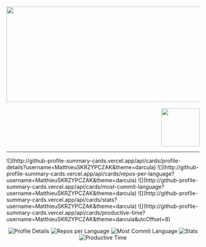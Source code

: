 
   
<h3 align="center">
  <img width="700" height="250" src="https://matthieuskrzypczak.fr/images/MATTHIEUSKRZYPCZAK.png">  
</h3>

<p align="right">
  <img width="100" height="100" src="https://matthieuskrzypczak.fr/images/chocobo.gif">  
</p>

---
<p style="align:center">
   ![](http://github-profile-summary-cards.vercel.app/api/cards/profile-details?username=MatthieuSKRZYPCZAK&theme=darcula)
   ![](http://github-profile-summary-cards.vercel.app/api/cards/repos-per-language?username=MatthieuSKRZYPCZAK&theme=darcula)
   ![](http://github-profile-summary-cards.vercel.app/api/cards/most-commit-language?username=MatthieuSKRZYPCZAK&theme=darcula)
   ![](http://github-profile-summary-cards.vercel.app/api/cards/stats?username=MatthieuSKRZYPCZAK&theme=darcula)
   ![](http://github-profile-summary-cards.vercel.app/api/cards/productive-time?username=MatthieuSKRZYPCZAK&theme=darcula&utcOffset=8)
</p>

<p align="center">
    <img src="http://github-profile-summary-cards.vercel.app/api/cards/profile-details?username=MatthieuSKRZYPCZAK&theme=darcula" alt="Profile Details">
    <img src="http://github-profile-summary-cards.vercel.app/api/cards/repos-per-language?username=MatthieuSKRZYPCZAK&theme=darcula" alt="Repos per Language">
    <img src="http://github-profile-summary-cards.vercel.app/api/cards/most-commit-language?username=MatthieuSKRZYPCZAK&theme=darcula" alt="Most Commit Language">
    <img src="http://github-profile-summary-cards.vercel.app/api/cards/stats?username=MatthieuSKRZYPCZAK&theme=darcula" alt="Stats">
    <img src="http://github-profile-summary-cards.vercel.app/api/cards/productive-time?username=MatthieuSKRZYPCZAK&theme=darcula&utcOffset=8" alt="Productive Time">
</p>

